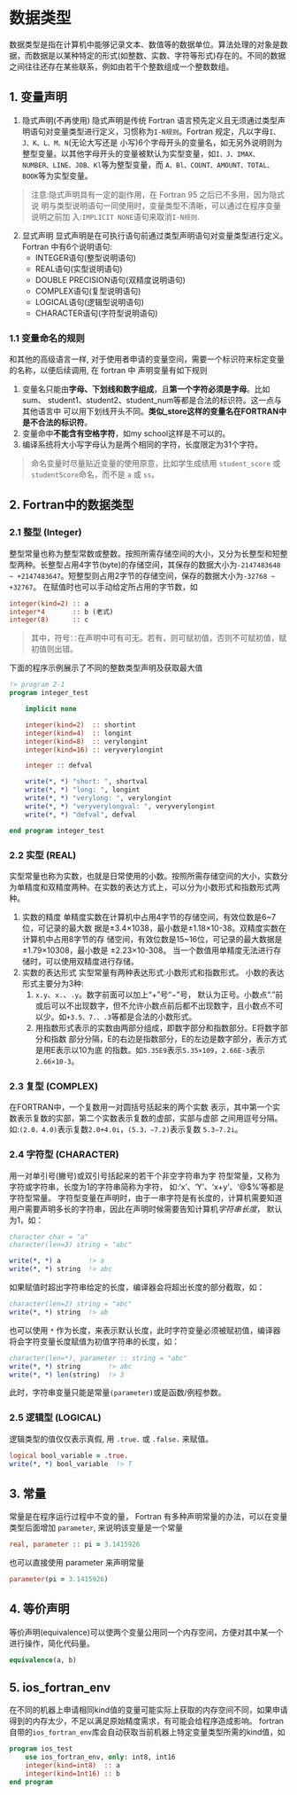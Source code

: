 # 数据类型
数据类型是指在计算机中能够记录文本、数值等的数据单位。算法处理的对象是数据，而数据是以某种特定的形式(如整数、实数、字符等形式)存在的。不同的数据之间往往还存在某些联系，例如由若干个整数组成一个整数数组。

## 1. 变量声明
1. 隐式声明(不再使用)
隐式声明是传统 Fortran 语言预先定义且无须通过类型声明语句对变量类型进行定义，习惯称为`I-N规则`。Fortran 规定，凡以字母`I、J、K、L、M、N`(无论大写还是 小写)6个字母开头的变量名，如无另外说明则为整型变量。以其他字母开头的变量被默认为实型变量，如`I、J、IMAX、NUMBER、LINE、JOB、Kl`等为整型变量，而 `A、Bl、COUNT、AMOUNT、TOTAL、BOOK`等为实型变量。
> 注意:隐式声明具有一定的副作用，在 Fortran 95 之后已不多用，因为隐式说 明与类型说明语句一同使用时，变量类型不清晰，可以通过在程序变量说明之前加 入:`IMPLICIT NONE`语句来取消`I-N规则`.
2. 显式声明
显式声明是在可执行语句前通过类型声明语句对变量类型进行定义。
Fortran 中有6个说明语句:
    - INTEGER语句(整型说明语句)
    - REAL语句(实型说明语句)
    - DOUBLE PRECISION语句(双精度说明语句)
    - COMPLEX语句(复型说明语句)
    - LOGICAL语句(逻辑型说明语句)
    - CHARACTER语句(字符型说明语句)

### 1.1 变量命名的规则
和其他的高级语言一样, 对于使用者申请的变量空间，需要一个标识符来标定变量的名称，以便后续调用, 在 fortran 中 声明变量有如下规则
1. 变量名只能由**字母、下划线和数字组成**，且**第一个字符必须是字母**。比如sum、 student1、student2、student_num等都是合法的标识符。这一点与其他语言中 可以用下划线开头不同。**类似_store这样的变量名在FORTRAN中是不合法的标识符**。
2. 变量命中**不能含有空格字符**，如my school这样是不可以的。
3. 编译系统将大小写字母认为是两个相同的字符，长度限定为31个字符。
>命名变量时尽量贴近变量的使用原意，比如学生成绩用 `student_score` 或 `studentScore`命名，而不是 `a` 或 `ss`。

## 2. Fortran中的数据类型
### 2.1 整型 (Integer)
整型常量也称为整型常数或整数。按照所需存储空间的大小，又分为长整型和短整 型两种。长整型占用4字节(byte)的存储空间，其保存的数据大小为`-2147483648 ~ +2147483647`。短整型则占用2字节的存储空间，保存的数据大小为`-32768 ~ +32767`。
在赋值时也可以手动给定所占用的字节数，如
```fortran
integer(kind=2) :: a
integer*4       :: b (老式)
integer(8)      :: c
```
>其中，符号∷在声明中可有可无。若有，则可赋初值，否则不可赋初值，赋初值则出错。

下面的程序示例展示了不同的整数类型声明及获取最大值
```fortran
!> program 2-1
program integer_test

    implicit none

    integer(kind=2)  :: shortint
    integer(kind=4)  :: longint
    integer(kind=8)  :: verylongint
    integer(kind=16) :: veryverylongint

    integer :: defval

    write(*, *) "short: ", shortval
    write(*, *) "long: ", longint
    write(*, *) "verylong: ", verylongint
    write(*, *) "veryverylongval: ", veryverylongint
    write(*, *) "defval", defval

end program integer_test

```
### 2.2 实型 (REAL)
实型常量也称为实数，也就是日常使用的小数。按照所需存储空间的大小，实数分为单精度和双精度两种。在实数的表达方式上，可以分为小数形式和指数形式两种。
1. 实数的精度
单精度实数在计算机中占用4字节的存储空间，有效位数是6~7位，可记录的最大数 据是±3.4×1038，最小数是±1.18×10-38。双精度实数在计算机中占用8字节的存 储空间，有效位数是15~16位，可记录的最大数据是±1.79×10308，最小数是 ±2.23×10-308。
当一个数值用单精度无法进行存储时，可以使用双精度进行存储。
2. 实数的表达形式
实型常量有两种表达形式:小数形式和指数形式。
小数的表达形式主要分为3种:
    1. `x.y`、`x.`、`.y`。数字前面可以加上“+”号“−”号， 默认为正号。小数点“.”前或后可以不出现数字，但不允许小数点前后都不出现数字，且小数点不可以少。如`+3.5、7.、.3`等都是合法的小数形式。
    2. 用指数形式表示的实数由两部分组成，即数字部分和指数部分。E将数字部分和指数 部分分隔，E的右边是指数部分，E的左边是数字部分，表示方式是用E表示以10为底 的指数。如`5.35E9`表示`5.35×109`，`2.66E-3`表示`2.66×10-3`。

### 2.3 复型 (COMPLEX)
在FORTRAN中，一个复数用一对圆括号括起来的两个实数 表示，其中第一个实数表示复数的实部，第二个实数表示复数的虚部，实部与虚部 之间用逗号分隔。如:`(2.0，4.0)`表示复数`2.0+4.0i`，`(5.3，−7.2)`表示复数 `5.3−7.2i`。

### 2.4 字符型 (CHARACTER)
用一对单引号(撇号)或双引号括起来的若干个非空字符串为字
符型常量，又称为字符或字符串，长度为1的字符串简称为字符， 如:‘x’、‘Y’、‘x+y’、‘@$%’等都是字符型常量。
字符型变量在声明时，由于一串字符是有长度的，计算机需要知道用户需要声明多长的字符串，因此在声明时候需要告知计算机*字符串长度*， 默认为1，如：
```fortran
character char = "a"
character(len=3) string = "abc"

write(*, *) a       !> a
write(*, *) string  !> abc
```
如果赋值时超出字符串给定的长度，编译器会将超出长度的部分截取，如：
```fortran
character(len=2) string = "abc"
write(*, *) string  !> ab
```
也可以使用 `*` 作为长度，来表示默认长度，此时字符变量必须被赋初值，编译器将会字符变量长度赋值为初值字符串的长度，如：
```fortran
character(len=*), parameter :: string = "abc"
write(*, *) string       !> abc
write(*, *) len(string)  !> 3
```
此时，字符串变量只能是常量`(parameter)`或是函数/例程参数。

### 2.5 逻辑型 (LOGICAL)
逻辑类型的值仅仅表示真假, 用 `.true.` 或 `.false.` 来赋值。
```fortran
logical bool_variable = .true.
write(*, *) bool_variable  !> T
```

## 3. 常量
常量是在程序运行过程中不变的量， Fortran 有多种声明常量的办法，可以在变量类型后面增加 `parameter`, 来说明该变量是一个常量
```fortran
real, parameter :: pi = 3.1415926
```
也可以直接使用 parameter 来声明常量
```fortran
parameter(pi = 3.1415926)
```

## 4. 等价声明
等价声明(equivalence)可以使两个变量公用同一个内存空间，方便对其中某一个进行操作，简化代码量。
```fortran
equivalence(a, b)
```


## 5. ios_fortran_env
在不同的机器上申请相同kind值的变量可能实际上获取的内存空间不同，如果申请得到的内存太少，不足以满足原始精度需求，有可能会给程序造成影响。
fortran自带的`ios_fortran_env`库会自动获取当前机器上特定变量类型所需的kind值，如
```fortran
program ios_test
    use ios_fortran_env, only: int8, int16
    integer(kind=int8)  :: a
    integer(kind=1nt16) :: b
end program
```
